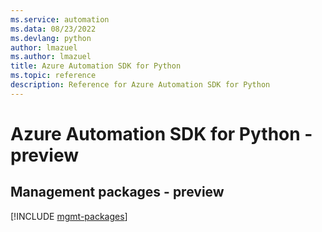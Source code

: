 ```yaml
---
ms.service: automation
ms.data: 08/23/2022
ms.devlang: python
author: lmazuel
ms.author: lmazuel
title: Azure Automation SDK for Python
ms.topic: reference
description: Reference for Azure Automation SDK for Python
---
```

# Azure Automation SDK for Python - preview

## Management packages - preview
[!INCLUDE [mgmt-packages](automation-mgmt-index.md)]
